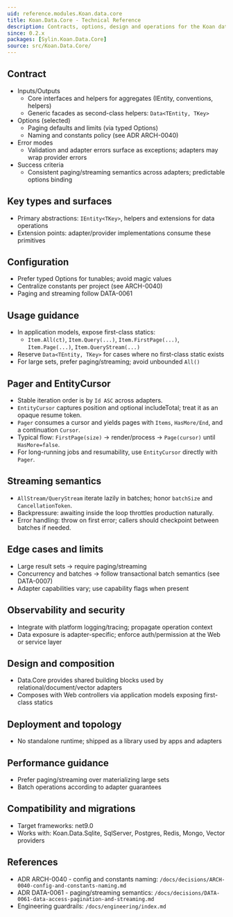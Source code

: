 ```yaml
---
uid: reference.modules.Koan.data.core
title: Koan.Data.Core - Technical Reference
description: Contracts, options, design and operations for the Koan data core.
since: 0.2.x
packages: [Sylin.Koan.Data.Core]
source: src/Koan.Data.Core/
---
```


## Contract

- Inputs/Outputs
  - Core interfaces and helpers for aggregates (IEntity<TKey>, conventions, helpers)
  - Generic facades as second-class helpers: `Data<TEntity, TKey>`
- Options (selected)
  - Paging defaults and limits (via typed Options)
  - Naming and constants policy (see ADR ARCH-0040)
- Error modes
  - Validation and adapter errors surface as exceptions; adapters may wrap provider errors
- Success criteria
  - Consistent paging/streaming semantics across adapters; predictable options binding

## Key types and surfaces

- Primary abstractions: `IEntity<TKey>`, helpers and extensions for data operations
- Extension points: adapter/provider implementations consume these primitives

## Configuration

- Prefer typed Options for tunables; avoid magic values
- Centralize constants per project (see ARCH-0040)
- Paging and streaming follow DATA-0061

## Usage guidance

- In application models, expose first-class statics:
  - `Item.All(ct)`, `Item.Query(...)`, `Item.FirstPage(...)`, `Item.Page(...)`, `Item.QueryStream(...)`
- Reserve `Data<TEntity, TKey>` for cases where no first-class static exists
- For large sets, prefer paging/streaming; avoid unbounded `All()`

## Pager and EntityCursor

- Stable iteration order is by `Id ASC` across adapters.
- `EntityCursor` captures position and optional includeTotal; treat it as an opaque resume token.
- `Pager` consumes a cursor and yields pages with `Items`, `HasMore/End`, and a continuation `Cursor`.
- Typical flow: `FirstPage(size)` → render/process → `Page(cursor)` until `HasMore=false`.
- For long-running jobs and resumability, use `EntityCursor` directly with `Pager`.

## Streaming semantics

- `AllStream/QueryStream` iterate lazily in batches; honor `batchSize` and `CancellationToken`.
- Backpressure: awaiting inside the loop throttles production naturally.
- Error handling: throw on first error; callers should checkpoint between batches if needed.

## Edge cases and limits

- Large result sets → require paging/streaming
- Concurrency and batches → follow transactional batch semantics (see DATA-0007)
- Adapter capabilities vary; use capability flags when present

## Observability and security

- Integrate with platform logging/tracing; propagate operation context
- Data exposure is adapter-specific; enforce auth/permission at the Web or service layer

## Design and composition

- Data.Core provides shared building blocks used by relational/document/vector adapters
- Composes with Web controllers via application models exposing first-class statics

## Deployment and topology

- No standalone runtime; shipped as a library used by apps and adapters

## Performance guidance

- Prefer paging/streaming over materializing large sets
- Batch operations according to adapter guarantees

## Compatibility and migrations

- Target frameworks: net9.0
- Works with: Koan.Data.Sqlite, SqlServer, Postgres, Redis, Mongo, Vector providers

## References

- ADR ARCH-0040 - config and constants naming: `/docs/decisions/ARCH-0040-config-and-constants-naming.md`
- ADR DATA-0061 - paging/streaming semantics: `/docs/decisions/DATA-0061-data-access-pagination-and-streaming.md`
- Engineering guardrails: `/docs/engineering/index.md`
